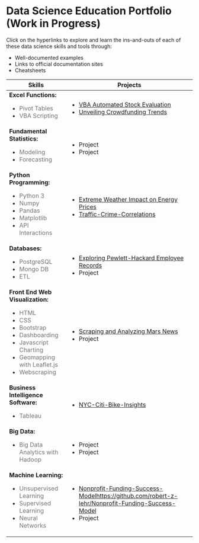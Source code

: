 # Data Science Education Portfolio (Work in Progress)
Click on the hyperlinks to explore and learn the ins-and-outs of each of these data science skills and tools through:
- Well-documented examples
- Links to official documentation sites
- Cheatsheets

| Skills      | Projects                                                   |
|---------------|----------------------------------------------------------|
| <strong>Excel Functions:</strong><br><ul><li><span style="opacity: 0.6;">Pivot Tables</span></li><li><span style="opacity: 0.6;">VBA Scripting</span></li></ul> | <ul><li>[VBA Automated Stock Evaluation](https://github.com/robert-z-lehr/VBA-Automated-Stock-Evaluation)</li><li>[Unveiling Crowdfunding Trends](https://github.com/robert-z-lehr/Unveiling-Crowdfunding-Trends)</li></ul>|
| <strong>Fundamental Statistics:</strong><br><ul><li><span style="opacity: 0.6;">Modeling</span></li><li><span style="opacity: 0.6;">Forecasting</span></li></ul> | <ul><li>Project</li><li>Project</li></ul>|
| <strong>Python Programming:</strong><br><ul><li><span style="opacity: 0.6;">Python 3</span></li><li><span style="opacity: 0.6;">Numpy</span></li><li><span style="opacity: 0.6;">Pandas</span></li><li><span style="opacity: 0.6;">Matplotlib</span></li><li><span style="opacity: 0.6;">API Interactions</span></li></ul> | <ul><li>[Extreme Weather Impact on Energy Prices](https://github.com/robert-z-lehr/Visualizing-The-Great-Freeze-Texas-Energy-Prices)</li><li>[Traffic-Crime-Correlations](https://github.com/robert-z-lehr/Traffic-Crime-Correlations)</li></ul>|
| <strong>Databases:</strong><br><ul><li><span style="opacity: 0.6;">PostgreSQL</span></li><li><span style="opacity: 0.6;">Mongo DB</span></li><li><span style="opacity: 0.6;">ETL</span></li></ul> | <ul><li>[Exploring Pewlett-Hackard Employee Records](https://github.com/robert-z-lehr/SQL-Exploring-Pewlett-Hackard-Employee-Records)</li><li>Project</li></ul>|
| <strong>Front End Web Visualization:</strong><br><ul><li><span style="opacity: 0.6;">HTML</span></li><li><span style="opacity: 0.6;">CSS</span></li><li><span style="opacity: 0.6;">Bootstrap</span></li><li><span style="opacity: 0.6;">Dashboarding</span></li><li><span style="opacity: 0.6;">Javascript Charting</span></li><li><span style="opacity: 0.6;">Geomapping with Leaflet.js</span></li><li><span style="opacity: 0.6;">Webscraping</ul> | <ul><li>[Scraping and Analyzing Mars News](https://github.com/robert-z-lehr/Scraping-and-Analyzing-Mars-News)</li><li>Project</li></ul>|
| <strong>Business Intelligence Software:</strong><br><ul><li><span style="opacity: 0.6;">Tableau</span></li></ul> | <ul><li>[NYC-Citi-Bike-Insights](https://github.com/robert-z-lehr/NYC-Citi-Bike-Insights)</li></ul>|
| <strong>Big Data:</strong><br><ul><li><span style="opacity: 0.6;">Big Data Analytics with Hadoop</span></li></ul> | <ul><li>Project</li><li>Project</li></ul>|
| <strong>Machine Learning:</strong><br><ul><li><span style="opacity: 0.6;">Unsupervised Learning</span></li><li><span style="opacity: 0.6;">Supervised Learning</span></li><li><span style="opacity: 0.6;">Neural Networks</span></li></ul> | <ul><li>[Nonprofit-Funding-Success-Model](https://github.com/robert-z-lehr/Nonprofit-Funding-Success-Model)https://github.com/robert-z-lehr/Nonprofit-Funding-Success-Model</li><li>Project</li></ul>|

